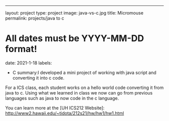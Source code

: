 ---
layout: project
type: project
image: java-vs-c.jpg
title: Micromouse
permalink: projects/java to c
# All dates must be YYYY-MM-DD format!
date: 2021-1-18
labels:
  - C
summary:I developed a mini project of working with java script and converting it into c code.

For a ICS class, each student works on a hello world code converting it from java to c. Using what we learned in class we now can go from previous languages such as java to now code in the c language. 



You can learn more at the [UH ICS212 Website]: http://www2.hawaii.edu/~tidota/212s21/hw/hw1/hw1.html



